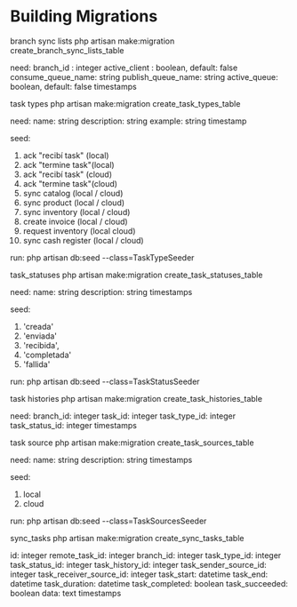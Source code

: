# Building Migrations

branch sync lists
php artisan make:migration create_branch_sync_lists_table

need:
branch_id : integer
active_client : boolean, default: false
consume_queue_name: string
publish_queue_name: string
active_queue: boolean, default: false
timestamps

task types
php artisan make:migration create_task_types_table

need:
name: string
description: string
example: string
timestamp

seed:
1. ack "recibí task" (local)
2. ack "termine task"(local)
3. ack "recibí task" (cloud)
4. ack "termine task"(cloud)
5. sync catalog (local / cloud)
6. sync product (local / cloud)
7. sync inventory (local / cloud)
8. create invoice (local / cloud)
9. request inventory (local cloud)
10. sync cash register (local / cloud)

run:
php artisan db:seed --class=TaskTypeSeeder

task_statuses
php artisan make:migration create_task_statuses_table

need:
name: string
description: string
timestamps

seed:
1. 'creada'
2. 'enviada'
3. 'recibida',
4. 'completada'
5. 'fallida'

run:
php artisan db:seed --class=TaskStatusSeeder

task histories
php artisan make:migration create_task_histories_table

need:
branch_id: integer
task_id: integer
task_type_id: integer
task_status_id: integer
timestamps

task source
php artisan make:migration create_task_sources_table

need:
name: string
description: string
timestamps

seed:
1. local
2. cloud

run:
php artisan db:seed --class=TaskSourcesSeeder

sync_tasks
php artisan make:migration create_sync_tasks_table

id: integer
remote_task_id: integer
branch_id: integer
task_type_id: integer
task_status_id: integer
task_history_id: integer
task_sender_source_id: integer
task_receiver_source_id: integer
task_start: datetime
task_end: datetime
task_duration: datetime
task_completed: boolean
task_succeeded: boolean
data: text
timestamps
